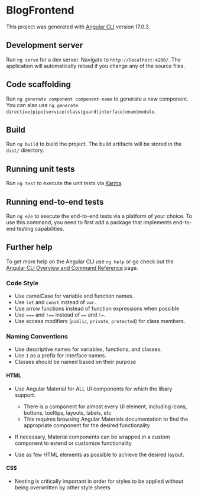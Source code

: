 # BlogFrontend

This project was generated with [Angular CLI](https://github.com/angular/angular-cli) version 17.0.3.

## Development server

Run `ng serve` for a dev server. Navigate to `http://localhost:4200/`. The application will automatically reload if you change any of the source files.

## Code scaffolding

Run `ng generate component component-name` to generate a new component. You can also use `ng generate directive|pipe|service|class|guard|interface|enum|module`.

## Build

Run `ng build` to build the project. The build artifacts will be stored in the `dist/` directory.

## Running unit tests

Run `ng test` to execute the unit tests via [Karma](https://karma-runner.github.io).

## Running end-to-end tests

Run `ng e2e` to execute the end-to-end tests via a platform of your choice. To use this command, you need to first add a package that implements end-to-end testing capabilities.

## Further help

To get more help on the Angular CLI use `ng help` or go check out the [Angular CLI Overview and Command Reference](https://angular.io/cli) page.

### Code Style

- Use camelCase for variable and function names.
- Use `let` and `const` instead of `var`.
- Use arrow functions instead of function expressions when possible
- Use `===` and `!==` instead of `==` and `!=`.
- Use access modifiers (`public`, `private`, `protected`) for class members.

### Naming Conventions

- Use descriptive names for variables, functions, and classes.
- Use `I` as a prefix for interface names.
- Classes should be named based on their purpose

#### HTML

- Use Angular Material for ALL UI components for which the libary support.
  - There is a component for almost every UI element, including icons, buttons, tooltips, layouts, labels, etc
  - This requires browsing Angular Materials documentation to find the appropriate component for the desired functionality

- If necessary, Material components can be wrapped in a custom component to extend or customize functionality

- Use as few HTML elements as possible to achieve the desired layout.

#### CSS

  - Nesting is  critically important in order for styles to be applied without being overwritten by other style sheets